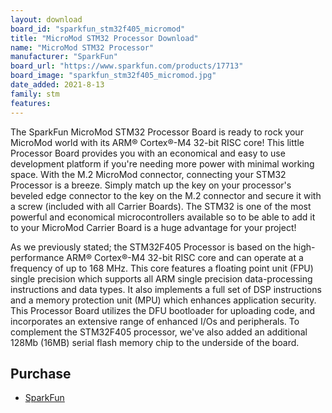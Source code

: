 ```yaml
---
layout: download
board_id: "sparkfun_stm32f405_micromod"
title: "MicroMod STM32 Processor Download"
name: "MicroMod STM32 Processor"
manufacturer: "SparkFun"
board_url: "https://www.sparkfun.com/products/17713"
board_image: "sparkfun_stm32f405_micromod.jpg"
date_added: 2021-8-13
family: stm
features:
---
```


The SparkFun MicroMod STM32 Processor Board is ready to rock your MicroMod world with its ARM® Cortex®-M4 32-bit RISC core! This little Processor Board provides you with an economical and easy to use development platform if you're needing more power with minimal working space. With the M.2 MicroMod connector, connecting your STM32 Processor is a breeze. Simply match up the key on your processor's beveled edge connector to the key on the M.2 connector and secure it with a screw (included with all Carrier Boards). The STM32 is one of the most powerful and economical microcontrollers available so to be able to add it to your MicroMod Carrier Board is a huge advantage for your project!

As we previously stated; the STM32F405 Processor is based on the high-performance ARM® Cortex®-M4 32-bit RISC core and can operate at a frequency of up to 168 MHz. This core features a floating point unit (FPU) single precision which supports all ARM single precision data-processing instructions and data types. It also implements a full set of DSP instructions and a memory protection unit (MPU) which enhances application security. This Processor Board utilizes the DFU bootloader for uploading code, and incorporates an extensive range of enhanced I/Os and peripherals. To complement the STM32F405 processor, we've also added an additional 128Mb (16MB) serial flash memory chip to the underside of the board.


## Purchase
* [SparkFun](https://www.sparkfun.com/products/17713)

